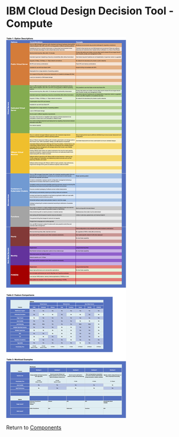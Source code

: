 # IBM Cloud Design Decision Tool - Compute

![Options](/images/compute.png)

Return to [Components](/README.md)
